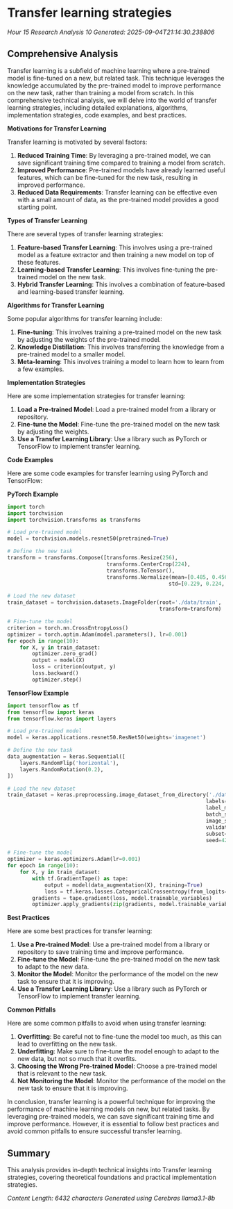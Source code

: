 # Transfer learning strategies
*Hour 15 Research Analysis 10*
*Generated: 2025-09-04T21:14:30.238806*

## Comprehensive Analysis
Transfer learning is a subfield of machine learning where a pre-trained model is fine-tuned on a new, but related task. This technique leverages the knowledge accumulated by the pre-trained model to improve performance on the new task, rather than training a model from scratch. In this comprehensive technical analysis, we will delve into the world of transfer learning strategies, including detailed explanations, algorithms, implementation strategies, code examples, and best practices.

**Motivations for Transfer Learning**

Transfer learning is motivated by several factors:

1. **Reduced Training Time**: By leveraging a pre-trained model, we can save significant training time compared to training a model from scratch.
2. **Improved Performance**: Pre-trained models have already learned useful features, which can be fine-tuned for the new task, resulting in improved performance.
3. **Reduced Data Requirements**: Transfer learning can be effective even with a small amount of data, as the pre-trained model provides a good starting point.

**Types of Transfer Learning**

There are several types of transfer learning strategies:

1. **Feature-based Transfer Learning**: This involves using a pre-trained model as a feature extractor and then training a new model on top of these features.
2. **Learning-based Transfer Learning**: This involves fine-tuning the pre-trained model on the new task.
3. **Hybrid Transfer Learning**: This involves a combination of feature-based and learning-based transfer learning.

**Algorithms for Transfer Learning**

Some popular algorithms for transfer learning include:

1. **Fine-tuning**: This involves training a pre-trained model on the new task by adjusting the weights of the pre-trained model.
2. **Knowledge Distillation**: This involves transferring the knowledge from a pre-trained model to a smaller model.
3. **Meta-learning**: This involves training a model to learn how to learn from a few examples.

**Implementation Strategies**

Here are some implementation strategies for transfer learning:

1. **Load a Pre-trained Model**: Load a pre-trained model from a library or repository.
2. **Fine-tune the Model**: Fine-tune the pre-trained model on the new task by adjusting the weights.
3. **Use a Transfer Learning Library**: Use a library such as PyTorch or TensorFlow to implement transfer learning.

**Code Examples**

Here are some code examples for transfer learning using PyTorch and TensorFlow:

**PyTorch Example**

```python
import torch
import torchvision
import torchvision.transforms as transforms

# Load pre-trained model
model = torchvision.models.resnet50(pretrained=True)

# Define the new task
transform = transforms.Compose([transforms.Resize(256),
                                transforms.CenterCrop(224),
                                transforms.ToTensor(),
                                transforms.Normalize(mean=[0.485, 0.456, 0.406],
                                                    std=[0.229, 0.224, 0.225])])

# Load the new dataset
train_dataset = torchvision.datasets.ImageFolder(root='./data/train',
                                                 transform=transform)

# Fine-tune the model
criterion = torch.nn.CrossEntropyLoss()
optimizer = torch.optim.Adam(model.parameters(), lr=0.001)
for epoch in range(10):
    for X, y in train_dataset:
        optimizer.zero_grad()
        output = model(X)
        loss = criterion(output, y)
        loss.backward()
        optimizer.step()
```

**TensorFlow Example**

```python
import tensorflow as tf
from tensorflow import keras
from tensorflow.keras import layers

# Load pre-trained model
model = keras.applications.resnet50.ResNet50(weights='imagenet')

# Define the new task
data_augmentation = keras.Sequential([
    layers.RandomFlip('horizontal'),
    layers.RandomRotation(0.2),
])

# Load the new dataset
train_dataset = keras.preprocessing.image_dataset_from_directory('./data/train',
                                                                labels='inferred',
                                                                label_mode='categorical',
                                                                batch_size=32,
                                                                image_size=(224, 224),
                                                                validation_split=0.2,
                                                                subset='training',
                                                                seed=42)

# Fine-tune the model
optimizer = keras.optimizers.Adam(lr=0.001)
for epoch in range(10):
    for X, y in train_dataset:
        with tf.GradientTape() as tape:
            output = model(data_augmentation(X), training=True)
            loss = tf.keras.losses.CategoricalCrossentropy(from_logits=True)(output, y)
        gradients = tape.gradient(loss, model.trainable_variables)
        optimizer.apply_gradients(zip(gradients, model.trainable_variables))
```

**Best Practices**

Here are some best practices for transfer learning:

1. **Use a Pre-trained Model**: Use a pre-trained model from a library or repository to save training time and improve performance.
2. **Fine-tune the Model**: Fine-tune the pre-trained model on the new task to adapt to the new data.
3. **Monitor the Model**: Monitor the performance of the model on the new task to ensure that it is improving.
4. **Use a Transfer Learning Library**: Use a library such as PyTorch or TensorFlow to implement transfer learning.

**Common Pitfalls**

Here are some common pitfalls to avoid when using transfer learning:

1. **Overfitting**: Be careful not to fine-tune the model too much, as this can lead to overfitting on the new task.
2. **Underfitting**: Make sure to fine-tune the model enough to adapt to the new data, but not so much that it overfits.
3. **Choosing the Wrong Pre-trained Model**: Choose a pre-trained model that is relevant to the new task.
4. **Not Monitoring the Model**: Monitor the performance of the model on the new task to ensure that it is improving.

In conclusion, transfer learning is a powerful technique for improving the performance of machine learning models on new, but related tasks. By leveraging pre-trained models, we can save significant training time and improve performance. However, it is essential to follow best practices and avoid common pitfalls to ensure successful transfer learning.

## Summary
This analysis provides in-depth technical insights into Transfer learning strategies, 
covering theoretical foundations and practical implementation strategies.

*Content Length: 6432 characters*
*Generated using Cerebras llama3.1-8b*
